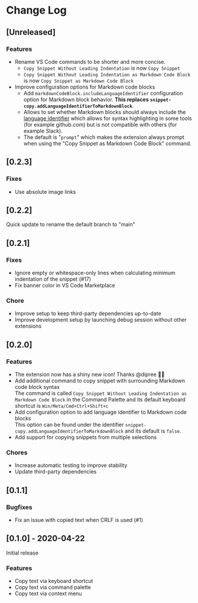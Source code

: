 # Change Log

## [Unreleased]

### Features

- Rename VS Code commands to be shorter and more concise.
    - `Copy Snippet Without Leading Indentation` is now `Copy Snippet`
    - `Copy Snippet Without Leading Indentation as Markdown Code Block` is now `Copy Snippet as Markdown Code Block`
- Improve configuration options for Markdown code blocks
  - Add `markdownCodeBlock.includeLanguageIdentifier` configuration option for Markdown block behavior. **This replaces `snippet-copy.addLanguageIdentifierToMarkdownBlock`**. 
  - Allows to set whether Markdown blocks should always include the [language identifier](https://help.github.com/en/github/writing-on-github/creating-and-highlighting-code-blocks) which allows for syntax highlighting in some tools (for example github.com) but is not compatible with others (for example Slack).  
  - The default is "`prompt`" which makes the extension always prompt when using the "Copy Snippet as Markdown Code Block" command.

## [0.2.3]

### Fixes

- Use absolute image links

## [0.2.2]

Quick update to rename the default branch to "main"

## [0.2.1]

### Fixes

- Ignore empty or whitespace-only lines when calculating minimum indentation of the snippet (#17)
- Fix banner color in VS Code Marketplace

### Chore

- Improve setup to keep third-party dependencies up-to-date
- Improve development setup by launching debug session without other extensions

## [0.2.0]

### Features

- The extension now has a shiny new icon! Thanks @dipree 🙌🏼
- Add additional command to copy snippet with surrounding Markdown code block syntax  
  The command is called `Copy Snippet Without Leading Indentation as Markdown Code Block` in the Command Palette and its default keyboard shortcut is `Win/Meta/Cmd+Ctrl+Shift+c`
- Add configuration option to add language identifier to Markdown code blocks  
  This option can be found under the identifier `snippet-copy.addLanguageIdentifierToMarkdownBlock` and its default is `false`.
- Add support for copying snippets from multiple selections

### Chores

- Increase automatic testing to improve stability
- Update third-party dependencies

## [0.1.1]

### Bugfixes

- Fix an issue with copied text when CRLF is used (#1)

## [0.1.0] - 2020-04-22

Initial release

### Features

- Copy text via keyboard shortcut
- Copy text via command palette
- Copy text via context menu
